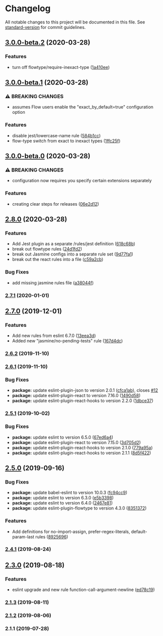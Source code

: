 # Changelog

All notable changes to this project will be documented in this file. See [standard-version](https://github.com/conventional-changelog/standard-version) for commit guidelines.

## [3.0.0-beta.2](https://github.com/GlobexDesignsInc/eslint-config-globex/compare/v3.0.0-beta.1...v3.0.0-beta.2) (2020-03-28)


### Features

* turn off flowtype/require-inexact-type ([1a410ee](https://github.com/GlobexDesignsInc/eslint-config-globex/commit/1a410eef9ac9407c500c43a1c4b55dfd1201b0a4))

## [3.0.0-beta.1](https://github.com/GlobexDesignsInc/eslint-config-globex/compare/v3.0.0-beta.0...v3.0.0-beta.1) (2020-03-28)


### ⚠ BREAKING CHANGES

* assumes Flow users enable the "exact_by_default=true" configuration option

### Features

* disable jest/lowercase-name rule ([584b1cc](https://github.com/GlobexDesignsInc/eslint-config-globex/commit/584b1cc84f40f9057904aa484ce077da9e8a9ed8))
* flow-type switch from exact to inexact types ([1ffc25f](https://github.com/GlobexDesignsInc/eslint-config-globex/commit/1ffc25f22579a84a37c7d42136828590d3c46a10))

## [3.0.0-beta.0](https://github.com/GlobexDesignsInc/eslint-config-globex/compare/v2.8.0...v3.0.0-beta.0) (2020-03-28)


### ⚠ BREAKING CHANGES

* configuration now requires you specify certain extensions separately

### Features

* creating clear steps for releases ([06e2d12](https://github.com/GlobexDesignsInc/eslint-config-globex/commit/06e2d120533f3c124eb9f6a0336927782aa12900))

## [2.8.0](https://github.com/GlobexDesignsInc/eslint-config-globex/compare/v2.7.1...v2.8.0) (2020-03-28)


### Features

* Add Jest plugin as a separate /rules/jest definition ([618c68b](https://github.com/GlobexDesignsInc/eslint-config-globex/commit/618c68b772732a70bf14874cbe4d05525e47cf7f))
* break out flowtype rules ([24d1fd2](https://github.com/GlobexDesignsInc/eslint-config-globex/commit/24d1fd26ff8b5314d78fcedbd6c0bfa9fff7e770))
* break out Jasmine configs into a separate rule set ([9d77fa1](https://github.com/GlobexDesignsInc/eslint-config-globex/commit/9d77fa10d40454340ac48572003780c0f2b8b043))
* break out the react rules into a file ([c59a2cb](https://github.com/GlobexDesignsInc/eslint-config-globex/commit/c59a2cbd677a7777ddf50e0d9d1878ea4aad437a))


### Bug Fixes

* add missing jasmine rules file ([a38044f](https://github.com/GlobexDesignsInc/eslint-config-globex/commit/a38044fa843fc03043ff19b630b91e84576fc9f6))

### [2.7.1](https://github.com/GlobexDesignsInc/eslint-config-globex/compare/v2.7.0...v2.7.1) (2020-01-01)

## [2.7.0](https://github.com/GlobexDesignsInc/eslint-config-globex/compare/v2.6.2...v2.7.0) (2019-12-01)


### Features

* Add new rules from eslint 6.7.0 ([13eea3d](https://github.com/GlobexDesignsInc/eslint-config-globex/commit/13eea3d1c529df9ff692ef541ca7e065a8a804db))
* Added new "jasmine/no-pending-tests" rule ([167d4dc](https://github.com/GlobexDesignsInc/eslint-config-globex/commit/167d4dc79c364ebd801d3a2ed0ba03982ffc2911))

### [2.6.2](https://github.com/GlobexDesignsInc/eslint-config-globex/compare/v2.6.1...v2.6.2) (2019-11-10)

### [2.6.1](https://github.com/GlobexDesignsInc/eslint-config-globex/compare/v2.5.1...v2.6.1) (2019-11-10)


### Bug Fixes

* **package:** update eslint-plugin-json to version 2.0.1 ([cfca1ab](https://github.com/GlobexDesignsInc/eslint-config-globex/commit/cfca1ab)), closes [#12](https://github.com/GlobexDesignsInc/eslint-config-globex/issues/12)
* **package:** update eslint-plugin-react to version 7.16.0 ([1490d58](https://github.com/GlobexDesignsInc/eslint-config-globex/commit/1490d58))
* **package:** update eslint-plugin-react-hooks to version 2.2.0 ([1dbce37](https://github.com/GlobexDesignsInc/eslint-config-globex/commit/1dbce37))

### [2.5.1](https://github.com/GlobexDesignsInc/eslint-config-globex/compare/v2.5.0...v2.5.1) (2019-10-02)


### Bug Fixes

* **package:** update eslint to version 6.5.0 ([67ed6a4](https://github.com/GlobexDesignsInc/eslint-config-globex/commit/67ed6a4))
* **package:** update eslint-plugin-react to version 7.15.0 ([3d705d2](https://github.com/GlobexDesignsInc/eslint-config-globex/commit/3d705d2))
* **package:** update eslint-plugin-react-hooks to version 2.1.0 ([779a95a](https://github.com/GlobexDesignsInc/eslint-config-globex/commit/779a95a))
* **package:** update eslint-plugin-react-hooks to version 2.1.1 ([8d5f422](https://github.com/GlobexDesignsInc/eslint-config-globex/commit/8d5f422))

## [2.5.0](https://github.com/GlobexDesignsInc/eslint-config-globex/compare/v2.4.1...v2.5.0) (2019-09-16)


### Bug Fixes

* **package:** update babel-eslint to version 10.0.3 ([fc94cc9](https://github.com/GlobexDesignsInc/eslint-config-globex/commit/fc94cc9))
* **package:** update eslint to version 6.3.0 ([e5b3398](https://github.com/GlobexDesignsInc/eslint-config-globex/commit/e5b3398))
* **package:** update eslint to version 6.4.0 ([2467e81](https://github.com/GlobexDesignsInc/eslint-config-globex/commit/2467e81))
* **package:** update eslint-plugin-flowtype to version 4.3.0 ([8351372](https://github.com/GlobexDesignsInc/eslint-config-globex/commit/8351372))


### Features

* Add definitions for no-import-assign, prefer-regex-literals, default-param-last rules ([8925696](https://github.com/GlobexDesignsInc/eslint-config-globex/commit/8925696))

### [2.4.1](https://github.com/GlobexDesignsInc/eslint-config-globex/compare/v2.3.0...v2.4.1) (2019-08-24)

## [2.3.0](https://github.com/GlobexDesignsInc/eslint-config-globex/compare/v2.1.3...v2.3.0) (2019-08-18)


### Features

* eslint upgrade and new rule function-call-argument-newline ([ed78c19](https://github.com/GlobexDesignsInc/eslint-config-globex/commit/ed78c19))

### [2.1.3](https://github.com/GlobexDesignsInc/eslint-config-globex/compare/v2.1.2...v2.1.3) (2019-08-11)

### [2.1.2](https://github.com/GlobexDesignsInc/eslint-config-globex/compare/v2.1.1...v2.1.2) (2019-08-06)

### 2.1.1 (2019-07-28)
